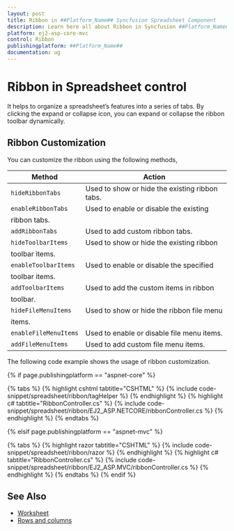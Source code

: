 ```yaml
---
layout: post
title: Ribbon in ##Platform_Name## Syncfusion Spreadsheet Component
description: Learn here all about Ribbon in Syncfusion ##Platform_Name## Spreadsheet component of Syncfusion Essential JS 2 and more.
platform: ej2-asp-core-mvc
control: Ribbon
publishingplatform: ##Platform_Name##
documentation: ug
---
```



# Ribbon in Spreadsheet control

It helps to organize a spreadsheet’s features into a series of tabs. By clicking the expand or collapse icon, you can expand or collapse the ribbon toolbar dynamically.

## Ribbon Customization

You can customize the ribbon using the following methods,

| Method | Action |
|-------|---------|
| `hideRibbonTabs` | Used to show or hide the existing ribbon tabs. |
| `enableRibbonTabs` | Used to enable or disable the existing
ribbon tabs. |
| `addRibbonTabs` | Used to add custom ribbon tabs. |
| `hideToolbarItems`| Used to show or hide the existing ribbon
toolbar items. |
| `enableToolbarItems` | Used to enable or disable the specified
toolbar items. |
| `addToolbarItems` | Used to add the custom items in ribbon
toolbar. |
| `hideFileMenuItems` | Used to show or hide the ribbon file menu
items. |
| `enableFileMenuItems`| Used to enable or disable file menu items. |
| `addFileMenuItems`| Used to add custom file menu items. |

The following code example shows the usage of ribbon customization.

{% if page.publishingplatform == "aspnet-core" %}

{% tabs %}
{% highlight cshtml tabtitle="CSHTML" %}
{% include code-snippet/spreadsheet/ribbon/tagHelper %}
{% endhighlight %}
{% highlight c# tabtitle="RibbonController.cs" %}
{% include code-snippet/spreadsheet/ribbon/EJ2_ASP.NETCORE/ribbonController.cs %}
{% endhighlight %}
{% endtabs %}

{% elsif page.publishingplatform == "aspnet-mvc" %}

{% tabs %}
{% highlight razor tabtitle="CSHTML" %}
{% include code-snippet/spreadsheet/ribbon/razor %}
{% endhighlight %}
{% highlight c# tabtitle="RibbonController.cs" %}
{% include code-snippet/spreadsheet/ribbon/EJ2_ASP.MVC/ribbonController.cs %}
{% endhighlight %}
{% endtabs %}
{% endif %}



## See Also

* [Worksheet](./worksheet)
* [Rows and columns](./rows-and-columns)
